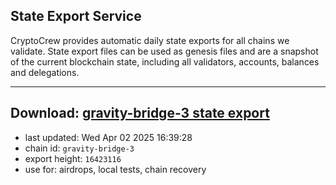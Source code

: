 ## State Export Service
CryptoCrew provides automatic daily state exports for all chains we validate. State export files can be used as genesis files and are a snapshot of the current blockchain state, including all validators, accounts, balances and delegations.

---
**Download: [gravity-bridge-3 state export](https://dl-eu2.ccvalidators.com/SERVICE/gravitybridge/gravity-bridge-3_export_16423116.json)**
---

- last updated: Wed Apr 02 2025 16:39:28
- chain id: `gravity-bridge-3`
- export height: `16423116`
- use for: airdrops, local tests, chain recovery
